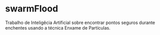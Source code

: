 swarmFlood
==========

Trabalho de Inteligêcia Artificial sobre encontrar pontos seguros durante enchentes usando a técnica Enxame de Partículas.